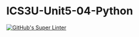 # ICS3U-Unit5-04-Python

[![GitHub's Super Linter](https://github.com/Ethan-Prieur1/ICS3U-Unit5-04-Python/workflows/GitHub's%20Super%20Linter/badge.svg)](https://github.com/Ethan-Prieur1/ICS3U-Unit5-04-Python/actions)
